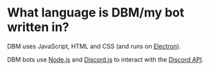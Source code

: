 # What language is DBM/my bot written in?
DBM uses JavaScript, HTML and CSS (and runs on [Electron](https://www.electronjs.org/)).

DBM bots use [Node.js](https://nodejs.org/en/) and [Discord.js](https://www.npmjs.com/package/discord.js) to interact with the [Discord API](https://discordapp.com/developers/docs/intro).